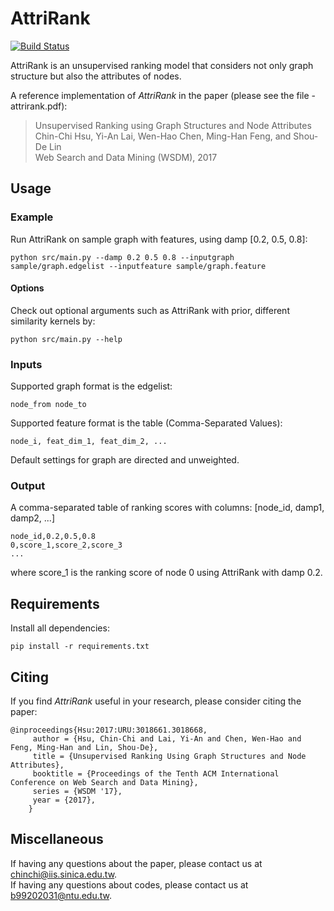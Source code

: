# AttriRank
[![Build Status](https://travis-ci.org/ntumslab/AttriRank.svg?branch=master)](https://travis-ci.org/ntumslab/AttriRank)

AttriRank is an unsupervised ranking model that considers not only graph structure but also the attributes of nodes.

A reference implementation of *AttriRank* in the paper (please see the file - attrirank.pdf):<br>
> Unsupervised Ranking using Graph Structures and Node Attributes<br>
> Chin-Chi Hsu, Yi-An Lai, Wen-Hao Chen, Ming-Han Feng, and Shou-De Lin<br>
> Web Search and Data Mining (WSDM), 2017 <br>

## Usage

### Example
Run AttriRank on sample graph with features, using damp [0.2, 0.5, 0.8]:

    python src/main.py --damp 0.2 0.5 0.8 --inputgraph sample/graph.edgelist --inputfeature sample/graph.feature

#### Options
Check out optional arguments such as AttriRank with prior, different similarity kernels by:

    python src/main.py --help

### Inputs
Supported graph format is the edgelist:

    node_from node_to

Supported feature format is the table (Comma-Separated Values):

    node_i, feat_dim_1, feat_dim_2, ...

Default settings for graph are directed and unweighted.

### Output

A comma-separated table of ranking scores with columns: [node_id, damp1, damp2, ...]

    node_id,0.2,0.5,0.8
    0,score_1,score_2,score_3
    ...

where score_1 is the ranking score of node 0 using AttriRank with damp 0.2.

## Requirements
Install all dependencies:

    pip install -r requirements.txt

## Citing

If you find *AttriRank* useful in your research, please consider citing the paper:

    @inproceedings{Hsu:2017:URU:3018661.3018668,
         author = {Hsu, Chin-Chi and Lai, Yi-An and Chen, Wen-Hao and Feng, Ming-Han and Lin, Shou-De},
         title = {Unsupervised Ranking Using Graph Structures and Node Attributes},
         booktitle = {Proceedings of the Tenth ACM International Conference on Web Search and Data Mining},
         series = {WSDM '17},
         year = {2017},
        } 

## Miscellaneous

If having any questions about the paper, please contact us at <chinchi@iis.sinica.edu.tw>.<br>
If having any questions about codes, please contact us at <b99202031@ntu.edu.tw>.
